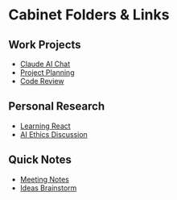 # Cabinet Folders & Links

## Work Projects
<!-- color: #d1e7dd -->

- [Claude AI Chat](https://claude.ai/chat/123abc) <!-- platform: claude -->
- [Project Planning](https://chatgpt.com/c/456def) <!-- platform: chatgpt -->
- [Code Review](https://gemini.google.com/prompt/789ghi) <!-- platform: gemini -->

## Personal Research
<!-- color: #cff4fc -->

- [Learning React](https://claude.ai/chat/xyz789) <!-- platform: claude -->
- [AI Ethics Discussion](https://chatgpt.com/c/abc123) <!-- platform: chatgpt -->

## Quick Notes
<!-- color: #fff3cd -->

- [Meeting Notes](https://claude.ai/chat/meeting001) <!-- platform: claude -->
- [Ideas Brainstorm](https://gemini.google.com/prompt/ideas001) <!-- platform: gemini -->